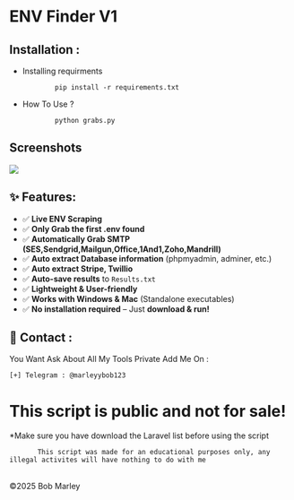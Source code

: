 # ENV Finder V1 

Installation : 
------
         

 - Installing requirments
   
               pip install -r requirements.txt
    
 - How To Use ?
   
               python grabs.py

<h2>Screenshots</h2>
<img src="https://i.imgur.com/Ye8LtKJ.jpeg" style="max-width:100%;">
               
## ✨ Features:
- ✅ **Live ENV Scraping**
- ✅ **Only Grab the first .env found**
- ✅ **Automatically Grab SMTP (SES,Sendgrid,Mailgun,Office,1And1,Zoho,Mandrill)**
- ✅ **Auto extract Database information** (phpmyadmin, adminer, etc.)
- ✅ **Auto extract Stripe, Twillio**
- ✅ **Auto-save results** to `Results.txt`
- ✅ **Lightweight & User-friendly**
- ✅ **Works with Windows & Mac** (Standalone executables)
- ✅ **No installation required** – Just **download & run!**

📧 Contact :
------
You Want Ask About All My Tools Private Add Me On : 
```
[+] Telegram : @marleyybob123 
```
# This script is public and not for sale!

*Make sure you have download the Laravel list before using the script

           This script was made for an educational purposes only, any illegal activites will have nothing to do with me

<br>©2025 Bob Marley
